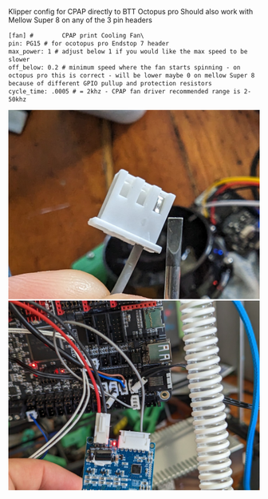 
Klipper config for CPAP directly to BTT Octopus pro
Should also work with Mellow Super 8 on any of the 3 pin headers 

```
[fan] #        CPAP print Cooling Fan\
pin: PG15 # for ocotopus pro Endstop 7 header
max_power: 1 # adjust below 1 if you would like the max speed to be slower
off_below: 0.2 # minimum speed where the fan starts spinning - on octopus pro this is correct - will be lower maybe 0 on mellow Super 8 because of different GPIO pullup and protection resistors
cycle_time: .0005 # = 2khz - CPAP fan driver recommended range is 2-50khz
```

![Model preview](https://github.com/clowrey/x5sa_pro_klipper/blob/main/CPAP%20fan%20config/CPAP%20driver%20pin%20location%20(Large).jpg)
![Model preview](https://github.com/clowrey/x5sa_pro_klipper/blob/main/CPAP%20fan%20config/CPAP%20driver%20to%20BTT%20octopus%20pro%20(Large).jpg)
